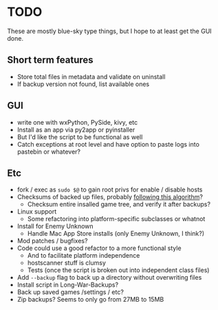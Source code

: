 # TODO

These are mostly blue-sky type things, but I hope to at least get the GUI done.

## Short term features

* Store total files in metadata and validate on uninstall
* If backup version not found, list available ones

## GUI

* write one with wxPython, PySide, kivy, etc
* Install as an app via py2app or pyinstaller
* But I'd like the script to be functional as well
* Catch exceptions at root level and have option to paste logs into pastebin or whatever?

## Etc

* fork / exec as `sudo $@` to gain root privs for enable / disable hosts
* Checksums of backed up files, probably [following this algorithm](http://stackoverflow.com/a/3431835/87990)?
  * Checksum entire insalled game tree, and verify it after backups?
* Linux support
  * Some refactoring into platform-specific subclasses or whatnot
* Install for Enemy Unknown
  * Handle Mac App Store installs (only Enemy Unknown, I think?)
* Mod patches / bugfixes?
* Code could use a good refactor to a more functional style
  * And to facilitate platform independence
  * hostscanner stuff is clumsy
  * Tests (once the script is broken out into independent class files)
* Add `--backup` flag to back up a directory without overwriting files
* Install script in Long-War-Backups?
* Back up saved games /settings / etc?
* Zip backups? Seems to only go from 27MB to 15MB
